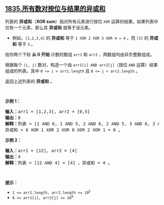 ## [1835.所有数对按位与结果的异或和](https://leetcode.cn/problems/find-xor-sum-of-all-pairs-bitwise-and/)
<p>列表的 <strong>异或和</strong>（<strong>XOR sum</strong>）指对所有元素进行按位 <code>XOR</code> 运算的结果。如果列表中仅有一个元素，那么其 <strong>异或和</strong> 就等于该元素。</p>

<ul>
	<li>例如，<code>[1,2,3,4]</code> 的 <strong>异或和</strong> 等于 <code>1 XOR 2 XOR 3 XOR 4 = 4</code> ，而 <code>[3]</code> 的 <strong>异或和</strong> 等于 <code>3</code> 。</li>
</ul>

<p>给你两个下标 <strong>从 0 开始</strong> 计数的数组 <code>arr1</code> 和 <code>arr2</code> ，两数组均由非负整数组成。</p>

<p>根据每个 <code>(i, j)</code> 数对，构造一个由 <code>arr1[i] AND arr2[j]</code>（按位 <code>AND</code> 运算）结果组成的列表。其中 <code>0 &lt;= i &lt; arr1.length</code> 且 <code>0 &lt;= j &lt; arr2.length</code> 。</p>

<p>返回上述列表的 <strong>异或和</strong> 。</p>

<p> </p>

<p><strong>示例 1：</strong></p>

<pre><strong>输入：</strong>arr1 = [1,2,3], arr2 = [6,5]
<strong>输出：</strong>0
<strong>解释：</strong>列表 = [1 AND 6, 1 AND 5, 2 AND 6, 2 AND 5, 3 AND 6, 3 AND 5] = [0,1,2,0,2,1] ，
异或和 = 0 XOR 1 XOR 2 XOR 0 XOR 2 XOR 1 = 0 。</pre>

<p><strong>示例 2：</strong></p>

<pre><strong>输入：</strong>arr1 = [12], arr2 = [4]
<strong>输出：</strong>4
<strong>解释：</strong>列表 = [12 AND 4] = [4] ，异或和 = 4 。
</pre>

<p> </p>

<p><strong>提示：</strong></p>

<ul>
	<li><code>1 &lt;= arr1.length, arr2.length &lt;= 10<sup>5</sup></code></li>
	<li><code>0 &lt;= arr1[i], arr2[j] &lt;= 10<sup>9</sup></code></li>
</ul>
